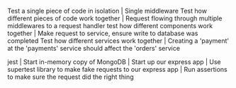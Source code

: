Test a single piece of code in isolation | Single middleware
Test how different pieces of code work together | Request flowing through multiple middlewares to a request handler
test how different components work together | Make request to service, ensure write to database was completed
Test how different services work together | Creating a 'payment' at the 'payments' service should affect the 'orders' service


jest | Start in-memory copy of MongoDB
| Start up our express app
| Use supertest library to make fake requests to our express app
| Run assertions to make sure the request did the right thing